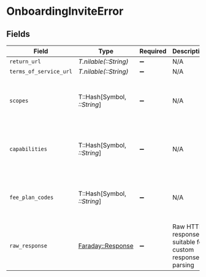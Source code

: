# OnboardingInviteError


## Fields

| Field                                                                       | Type                                                                        | Required                                                                    | Description                                                                 | Example                                                                     |
| --------------------------------------------------------------------------- | --------------------------------------------------------------------------- | --------------------------------------------------------------------------- | --------------------------------------------------------------------------- | --------------------------------------------------------------------------- |
| `return_url`                                                                | *T.nilable(::String)*                                                       | :heavy_minus_sign:                                                          | N/A                                                                         |                                                                             |
| `terms_of_service_url`                                                      | *T.nilable(::String)*                                                       | :heavy_minus_sign:                                                          | N/A                                                                         |                                                                             |
| `scopes`                                                                    | T::Hash[Symbol, *::String*]                                                 | :heavy_minus_sign:                                                          | N/A                                                                         | {<br/>"0": "first element failed validation..."<br/>}                       |
| `capabilities`                                                              | T::Hash[Symbol, *::String*]                                                 | :heavy_minus_sign:                                                          | N/A                                                                         | {<br/>"0": "first element failed validation..."<br/>}                       |
| `fee_plan_codes`                                                            | T::Hash[Symbol, *::String*]                                                 | :heavy_minus_sign:                                                          | N/A                                                                         | {<br/>"0": "first element failed validation..."<br/>}                       |
| `raw_response`                                                              | [Faraday::Response](https://www.rubydoc.info/gems/faraday/Faraday/Response) | :heavy_minus_sign:                                                          | Raw HTTP response; suitable for custom response parsing                     |                                                                             |